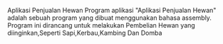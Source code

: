 Aplikasi Penjualan Hewan 
Program aplikasi "Aplikasi Penjualan Hewan" adalah sebuah program yang dibuat menggunakan bahasa assembly. Program ini dirancang untuk melakukan Pembelian Hewan yang diinginkan,Seperti Sapi,Kerbau,Kambing Dan Domba
